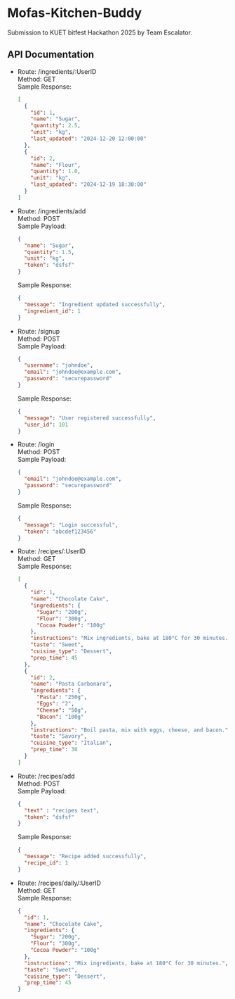 # Mofas-Kitchen-Buddy
Submission to KUET bitfest Hackathon 2025 by Team Escalator.

## API Documentation

- Route: /ingredients/:UserID  
  Method: GET  
  Sample Response:  
  ```json
  [
    {
      "id": 1,
      "name": "Sugar",
      "quantity": 2.5,
      "unit": "kg",
      "last_updated": "2024-12-20 12:00:00"
    },
    {
      "id": 2,
      "name": "Flour",
      "quantity": 1.0,
      "unit": "kg",
      "last_updated": "2024-12-19 18:30:00"
    }
  ]
  ```



- Route: /ingredients/add  
  Method: POST  
  Sample Payload:  
  ```json
  {
    "name": "Sugar",
    "quantity": 1.5,
    "unit": "kg",
    "token": "dsfsf"
  }
  ```  
  Sample Response:  
  ```json
  {
    "message": "Ingredient updated successfully",
    "ingredient_id": 1
  }
  ```

- Route: /signup  
  Method: POST  
  Sample Payload:  
  ```json
  {
    "username": "johndoe",
    "email": "johndoe@example.com",
    "password": "securepassword"
  }
  ```  
  Sample Response:  
  ```json
  {
    "message": "User registered successfully",
    "user_id": 101
  }
  ```

- Route: /login  
  Method: POST  
  Sample Payload:  
  ```json
  {
    "email": "johndoe@example.com",
    "password": "securepassword"
  }
  ```  
  Sample Response:  
  ```json
  {
    "message": "Login successful",
    "token": "abcdef123456"
  }
  ```



- Route: /recipes/:UserID  
  Method: GET  
  Sample Response:  
  ```json
  [
    {
      "id": 1,
      "name": "Chocolate Cake",
      "ingredients": {
        "Sugar": "200g",
        "Flour": "300g",
        "Cocoa Powder": "100g"
      },
      "instructions": "Mix ingredients, bake at 180°C for 30 minutes.",
      "taste": "Sweet",
      "cuisine_type": "Dessert",
      "prep_time": 45
    },
    {
      "id": 2,
      "name": "Pasta Carbonara",
      "ingredients": {
        "Pasta": "250g",
        "Eggs": "2",
        "Cheese": "50g",
        "Bacon": "100g"
      },
      "instructions": "Boil pasta, mix with eggs, cheese, and bacon.",
      "taste": "Savory",
      "cuisine_type": "Italian",
      "prep_time": 30
    }
  ]
  ```



- Route: /recipes/add  
  Method: POST  
  Sample Payload:  
  ```json
  {
    "text" : "recipes text",
    "token": "dsfsf"
  }
  ```  
  Sample Response:  
  ```json
  {
    "message": "Recipe added successfully",
    "recipe_id": 1
  }
  ```



- Route: /recipes/daily/:UserID  
  Method: GET  
  Sample Response:
  ```json
  {
    "id": 1,
    "name": "Chocolate Cake",
    "ingredients": {
      "Sugar": "200g",
      "Flour": "300g",
      "Cocoa Powder": "100g"
    },
    "instructions": "Mix ingredients, bake at 180°C for 30 minutes.",
    "taste": "Sweet",
    "cuisine_type": "Dessert",
    "prep_time": 45
  }
  ```

 
